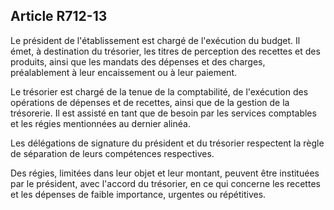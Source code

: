 Article R712-13
----
Le président de l'établissement est chargé de l'exécution du budget. Il émet, à
destination du trésorier, les titres de perception des recettes et des produits,
ainsi que les mandats des dépenses et des charges, préalablement à leur
encaissement ou à leur paiement.

Le trésorier est chargé de la tenue de la comptabilité, de l'exécution des
opérations de dépenses et de recettes, ainsi que de la gestion de la trésorerie.
Il est assisté en tant que de besoin par les services comptables et les régies
mentionnées au dernier alinéa.

Les délégations de signature du président et du trésorier respectent la règle de
séparation de leurs compétences respectives.

Des régies, limitées dans leur objet et leur montant, peuvent être instituées
par le président, avec l'accord du trésorier, en ce qui concerne les recettes et
les dépenses de faible importance, urgentes ou répétitives.
